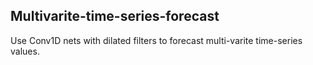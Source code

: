 ## Multivarite-time-series-forecast
 
Use Conv1D nets with dilated filters to forecast multi-varite time-series values.
